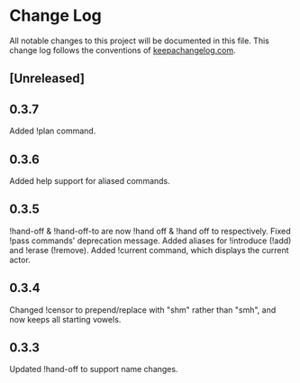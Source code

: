 # Change Log
All notable changes to this project will be documented in this file. This change log follows the conventions of [keepachangelog.com](http://keepachangelog.com/).

## [Unreleased]

## 0.3.7
Added !plan command.

## 0.3.6
Added help support for aliased commands.

## 0.3.5
!hand-off & !hand-off-to are now !hand off & !hand off to respectively.
Fixed !pass commands' deprecation message.
Added aliases for !introduce (!add) and !erase (!remove).
Added !current command, which displays the current actor.

## 0.3.4
Changed !censor to prepend/replace with "shm" rather than "smh", and now keeps all starting vowels.

## 0.3.3
Updated !hand-off to support name changes.